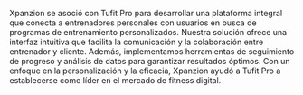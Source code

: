 Xpanzion se asoció con Tufit Pro para desarrollar una plataforma integral que conecta a entrenadores personales con usuarios en busca de programas de entrenamiento personalizados. Nuestra solución ofrece una interfaz intuitiva que facilita la comunicación y la colaboración entre entrenador y cliente. Además, implementamos herramientas de seguimiento de progreso y análisis de datos para garantizar resultados óptimos. Con un enfoque en la personalización y la eficacia, Xpanzion ayudó a Tufit Pro a establecerse como líder en el mercado de fitness digital.
